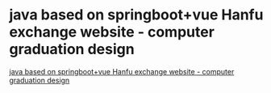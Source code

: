 # java based on springboot+vue Hanfu exchange website - computer graduation design
[java based on springboot+vue Hanfu exchange website - computer graduation design](https://aiwithcloud.com/2022/09/15/java_based_on_springbootvue_hanfu_exchange_website___computer_graduation_design/)